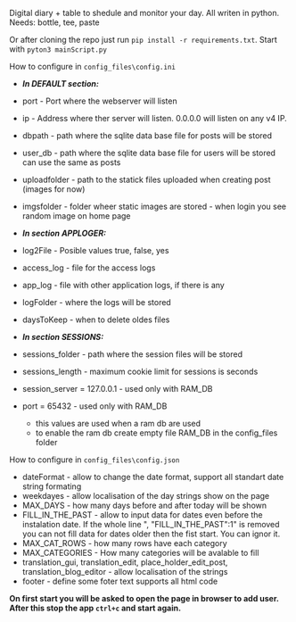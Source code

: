 Digital diary + table to shedule and monitor your day. All writen in python.
Needs:
bottle, tee, paste

Or after cloning the repo just run `pip install -r requirements.txt`.
Start with `pyton3 mainScript.py`

How to configure in `config_files\config.ini` 
- ***In DEFAULT section:***
- port - Port where the webserver will listen
- ip - Address where ther server will listen. 0.0.0.0 will listen on any v4 IP.
- dbpath - path where the sqlite data base file for posts will be stored
- user_db - path where the sqlite data base file for users will be stored can use the same as posts
- uploadfolder - path to the statick files uploaded when creating post (images for now)
- imgsfolder - folder wheer static images are stored - when login you see random image on home page
  
- ***In section APPLOGER:***
- log2File -  Posible values true, false, yes
- access_log - file for the access logs
- app_log - file with other application logs, if there is any
- logFolder - where the logs will be stored
- daysToKeep - when to delete oldes files

- ***In section SESSIONS:***
- sessions_folder - path where the session files will be stored
- sessions_length - maximum cookie limit for sessions is seconds
- session_server = 127.0.0.1 - used only with RAM_DB
- port = 65432 - used only with RAM_DB
  - this values are used when a ram db are used
  - to enable the ram db create empty file RAM_DB in the config_files folder

How to configure in `config_files\config.json`
- dateFormat - allow to change the date format, support all standart date string formating
- weekdayes - allow localisation of the day strings show on the page
- MAX_DAYS - how many days before and after today will be shown
- FILL_IN_THE_PAST - allow to input data for dates even before the instalation date. If the whole line ", "FILL_IN_THE_PAST":1" is removed you can not fill data for dates older then the fist start. You can ignor it. 
- MAX_CAT_ROWS - how many rows have each category
- MAX_CATEGORIES - How many categories will be avalable to fill
- translation_gui, translation_edit, place_holder_edit_post, translation_blog_editor - allow localisation of the strings
- footer - define some foter text supports all html code

**On first start you will be asked to open the page in browser to add user. After this stop the app `ctrl+c` and start again.**
